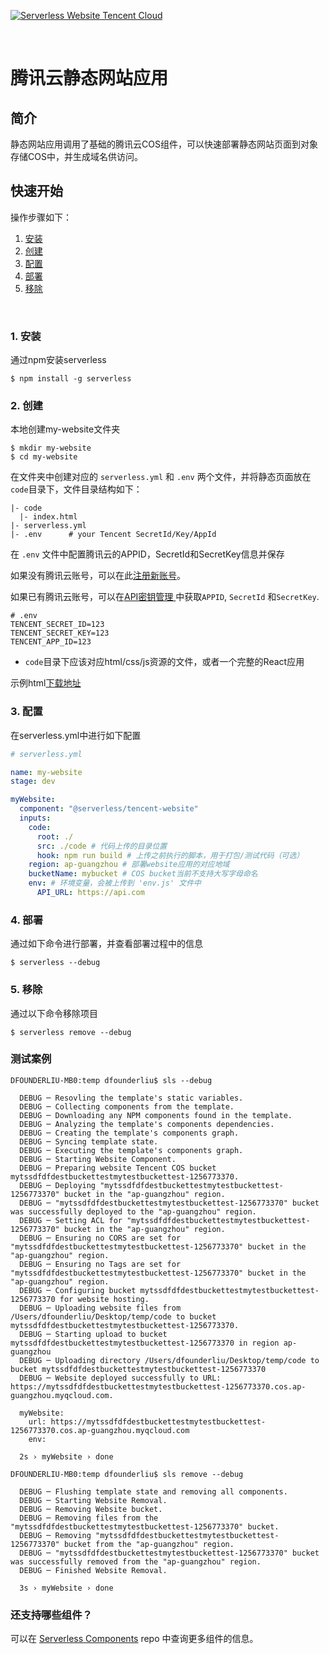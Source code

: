 [![Serverless Website Tencent Cloud](https://s3.amazonaws.com/assets.github.serverless/github_readme_serverless_website_tencent.png)](http://serverless.com)

&nbsp;

# 腾讯云静态网站应用

## 简介

静态网站应用调用了基础的腾讯云COS组件，可以快速部署静态网站页面到对象存储COS中，并生成域名供访问。

## 快速开始

操作步骤如下：

1. [安装](#1-安装)
2. [创建](#2-创建)
3. [配置](#3-配置)
4. [部署](#4-部署)
5. [移除](#5-移除)

&nbsp;

### 1. 安装

通过npm安装serverless

```console
$ npm install -g serverless
```

### 2. 创建

本地创建my-website文件夹

```console
$ mkdir my-website
$ cd my-website
```
在文件夹中创建对应的 `serverless.yml` 和 `.env` 两个文件，并将静态页面放在`code`目录下，文件目录结构如下：

```
|- code
  |- index.html
|- serverless.yml
|- .env      # your Tencent SecretId/Key/AppId

```

在 `.env` 文件中配置腾讯云的APPID，SecretId和SecretKey信息并保存

如果没有腾讯云账号，可以在此[注册新账号](https://cloud.tencent.com/register)。

如果已有腾讯云账号，可以在[API密钥管理
](https://console.cloud.tencent.com/cam/capi)中获取`APPID`, `SecretId` 和`SecretKey`.

```
# .env
TENCENT_SECRET_ID=123
TENCENT_SECRET_KEY=123
TENCENT_APP_ID=123
```

* `code`目录下应该对应html/css/js资源的文件，或者一个完整的React应用

示例html[下载地址](https://tinatest-1251971143.cos.ap-beijing.myqcloud.com/index.html)

### 3. 配置

在serverless.yml中进行如下配置

```yml
# serverless.yml

name: my-website
stage: dev

myWebsite:
  component: "@serverless/tencent-website"
  inputs:
    code:
      root: ./ 
      src: ./code # 代码上传的目录位置
      hook: npm run build # 上传之前执行的脚本，用于打包/测试代码（可选）
    region: ap-guangzhou # 部署website应用的对应地域
    bucketName: mybucket # COS bucket当前不支持大写字母命名
    env: # 环境变量，会被上传到 'env.js' 文件中
      API_URL: https://api.com
```

### 4. 部署

通过如下命令进行部署，并查看部署过程中的信息
```console
$ serverless --debug
```

### 5. 移除

通过以下命令移除项目
```console
$ serverless remove --debug
```

### 测试案例
```text
DFOUNDERLIU-MB0:temp dfounderliu$ sls --debug

  DEBUG ─ Resovling the template's static variables.
  DEBUG ─ Collecting components from the template.
  DEBUG ─ Downloading any NPM components found in the template.
  DEBUG ─ Analyzing the template's components dependencies.
  DEBUG ─ Creating the template's components graph.
  DEBUG ─ Syncing template state.
  DEBUG ─ Executing the template's components graph.
  DEBUG ─ Starting Website Component.
  DEBUG ─ Preparing website Tencent COS bucket mytssdfdfdestbuckettestmytestbuckettest-1256773370.
  DEBUG ─ Deploying "mytssdfdfdestbuckettestmytestbuckettest-1256773370" bucket in the "ap-guangzhou" region.
  DEBUG ─ "mytssdfdfdestbuckettestmytestbuckettest-1256773370" bucket was successfully deployed to the "ap-guangzhou" region.
  DEBUG ─ Setting ACL for "mytssdfdfdestbuckettestmytestbuckettest-1256773370" bucket in the "ap-guangzhou" region.
  DEBUG ─ Ensuring no CORS are set for "mytssdfdfdestbuckettestmytestbuckettest-1256773370" bucket in the "ap-guangzhou" region.
  DEBUG ─ Ensuring no Tags are set for "mytssdfdfdestbuckettestmytestbuckettest-1256773370" bucket in the "ap-guangzhou" region.
  DEBUG ─ Configuring bucket mytssdfdfdestbuckettestmytestbuckettest-1256773370 for website hosting.
  DEBUG ─ Uploading website files from /Users/dfounderliu/Desktop/temp/code to bucket mytssdfdfdestbuckettestmytestbuckettest-1256773370.
  DEBUG ─ Starting upload to bucket mytssdfdfdestbuckettestmytestbuckettest-1256773370 in region ap-guangzhou
  DEBUG ─ Uploading directory /Users/dfounderliu/Desktop/temp/code to bucket mytssdfdfdestbuckettestmytestbuckettest-1256773370
  DEBUG ─ Website deployed successfully to URL: https://mytssdfdfdestbuckettestmytestbuckettest-1256773370.cos.ap-guangzhou.myqcloud.com.

  myWebsite: 
    url: https://mytssdfdfdestbuckettestmytestbuckettest-1256773370.cos.ap-guangzhou.myqcloud.com
    env: 

  2s › myWebsite › done

DFOUNDERLIU-MB0:temp dfounderliu$ sls remove --debug

  DEBUG ─ Flushing template state and removing all components.
  DEBUG ─ Starting Website Removal.
  DEBUG ─ Removing Website bucket.
  DEBUG ─ Removing files from the "mytssdfdfdestbuckettestmytestbuckettest-1256773370" bucket.
  DEBUG ─ Removing "mytssdfdfdestbuckettestmytestbuckettest-1256773370" bucket from the "ap-guangzhou" region.
  DEBUG ─ "mytssdfdfdestbuckettestmytestbuckettest-1256773370" bucket was successfully removed from the "ap-guangzhou" region.
  DEBUG ─ Finished Website Removal.

  3s › myWebsite › done

```

### 还支持哪些组件？

可以在 [Serverless Components](https://github.com/serverless/components) repo 中查询更多组件的信息。
